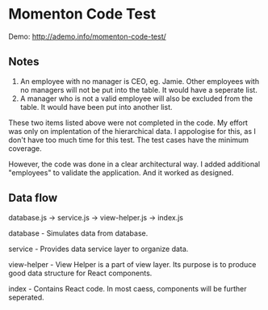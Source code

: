 # Momenton Code Test

Demo: http://ademo.info/momenton-code-test/


## Notes


1. An employee with no manager is CEO, eg. Jamie. Other employees with no managers will not be put into the table. It would have a seperate list.
2. A manager who is not a valid employee will also be excluded from the table. It would have been put into another list. 

These two items listed above were not completed in the code. My effort was only on implentation of the hierarchical data. I appologise for this, as I don't have too much time for this test. The test cases have the minimum coverage.

However, the code was done in a clear architectural way. I added additional "employees" to validate the application. And it worked as designed.

## Data flow

database.js -> service.js -> view-helper.js -> index.js

database - Simulates data from database.

service - Provides data service layer to organize data.

view-helper - View Helper is a part of view layer. Its purpose is to produce good data structure for React components.

index - Contains React code. In most caess, components will be further seperated.
             